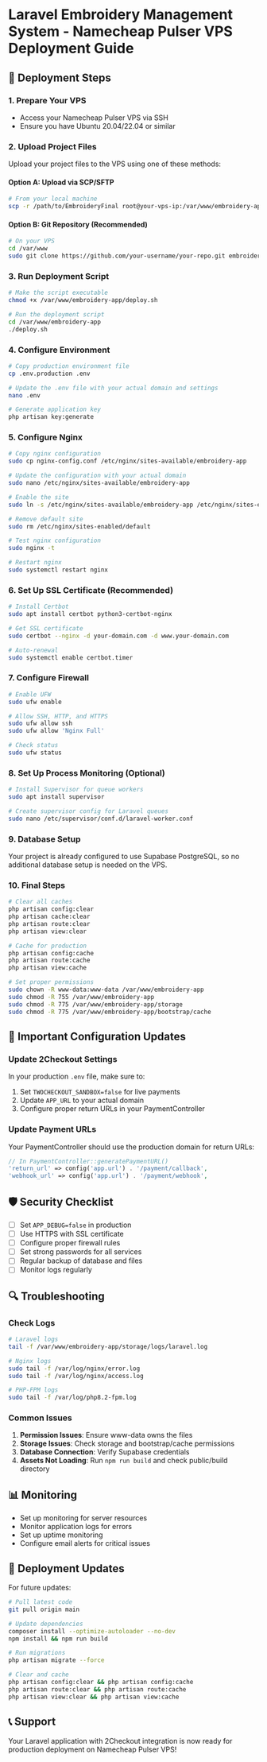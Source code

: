# Laravel Embroidery Management System - Namecheap Pulser VPS Deployment Guide

## 🚀 Deployment Steps

### 1. Prepare Your VPS
- Access your Namecheap Pulser VPS via SSH
- Ensure you have Ubuntu 20.04/22.04 or similar

### 2. Upload Project Files
Upload your project files to the VPS using one of these methods:

#### Option A: Upload via SCP/SFTP
```bash
# From your local machine
scp -r /path/to/EmbroideryFinal root@your-vps-ip:/var/www/embroidery-app
```

#### Option B: Git Repository (Recommended)
```bash
# On your VPS
cd /var/www
sudo git clone https://github.com/your-username/your-repo.git embroidery-app
```

### 3. Run Deployment Script
```bash
# Make the script executable
chmod +x /var/www/embroidery-app/deploy.sh

# Run the deployment script
cd /var/www/embroidery-app
./deploy.sh
```

### 4. Configure Environment
```bash
# Copy production environment file
cp .env.production .env

# Update the .env file with your actual domain and settings
nano .env

# Generate application key
php artisan key:generate
```

### 5. Configure Nginx
```bash
# Copy nginx configuration
sudo cp nginx-config.conf /etc/nginx/sites-available/embroidery-app

# Update the configuration with your actual domain
sudo nano /etc/nginx/sites-available/embroidery-app

# Enable the site
sudo ln -s /etc/nginx/sites-available/embroidery-app /etc/nginx/sites-enabled/

# Remove default site
sudo rm /etc/nginx/sites-enabled/default

# Test nginx configuration
sudo nginx -t

# Restart nginx
sudo systemctl restart nginx
```

### 6. Set Up SSL Certificate (Recommended)
```bash
# Install Certbot
sudo apt install certbot python3-certbot-nginx

# Get SSL certificate
sudo certbot --nginx -d your-domain.com -d www.your-domain.com

# Auto-renewal
sudo systemctl enable certbot.timer
```

### 7. Configure Firewall
```bash
# Enable UFW
sudo ufw enable

# Allow SSH, HTTP, and HTTPS
sudo ufw allow ssh
sudo ufw allow 'Nginx Full'

# Check status
sudo ufw status
```

### 8. Set Up Process Monitoring (Optional)
```bash
# Install Supervisor for queue workers
sudo apt install supervisor

# Create supervisor config for Laravel queues
sudo nano /etc/supervisor/conf.d/laravel-worker.conf
```

### 9. Database Setup
Your project is already configured to use Supabase PostgreSQL, so no additional database setup is needed on the VPS.

### 10. Final Steps
```bash
# Clear all caches
php artisan config:clear
php artisan cache:clear
php artisan route:clear
php artisan view:clear

# Cache for production
php artisan config:cache
php artisan route:cache
php artisan view:cache

# Set proper permissions
sudo chown -R www-data:www-data /var/www/embroidery-app
sudo chmod -R 755 /var/www/embroidery-app
sudo chmod -R 775 /var/www/embroidery-app/storage
sudo chmod -R 775 /var/www/embroidery-app/bootstrap/cache
```

## 🔧 Important Configuration Updates

### Update 2Checkout Settings
In your production `.env` file, make sure to:
1. Set `TWOCHECKOUT_SANDBOX=false` for live payments
2. Update `APP_URL` to your actual domain
3. Configure proper return URLs in your PaymentController

### Update Payment URLs
Your PaymentController should use the production domain for return URLs:
```php
// In PaymentController::generatePaymentURL()
'return_url' => config('app.url') . '/payment/callback',
'webhook_url' => config('app.url') . '/payment/webhook',
```

## 🛡️ Security Checklist
- [ ] Set `APP_DEBUG=false` in production
- [ ] Use HTTPS with SSL certificate
- [ ] Configure proper firewall rules
- [ ] Set strong passwords for all services
- [ ] Regular backup of database and files
- [ ] Monitor logs regularly

## 🔍 Troubleshooting

### Check Logs
```bash
# Laravel logs
tail -f /var/www/embroidery-app/storage/logs/laravel.log

# Nginx logs
sudo tail -f /var/log/nginx/error.log
sudo tail -f /var/log/nginx/access.log

# PHP-FPM logs
sudo tail -f /var/log/php8.2-fpm.log
```

### Common Issues
1. **Permission Issues**: Ensure www-data owns the files
2. **Storage Issues**: Check storage and bootstrap/cache permissions
3. **Database Connection**: Verify Supabase credentials
4. **Assets Not Loading**: Run `npm run build` and check public/build directory

## 📊 Monitoring
- Set up monitoring for server resources
- Monitor application logs for errors
- Set up uptime monitoring
- Configure email alerts for critical issues

## 🔄 Deployment Updates
For future updates:
```bash
# Pull latest code
git pull origin main

# Update dependencies
composer install --optimize-autoloader --no-dev
npm install && npm run build

# Run migrations
php artisan migrate --force

# Clear and cache
php artisan config:clear && php artisan config:cache
php artisan route:clear && php artisan route:cache
php artisan view:clear && php artisan view:cache
```

## 📞 Support
Your Laravel application with 2Checkout integration is now ready for production deployment on Namecheap Pulser VPS!

